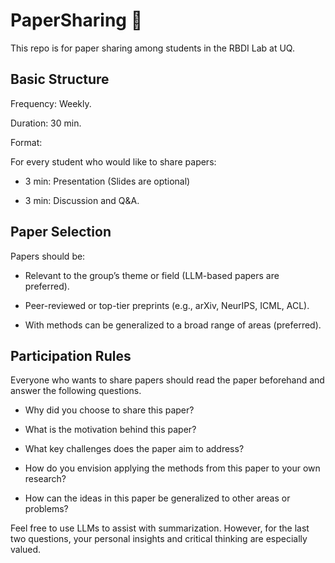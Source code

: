 # PaperSharing 📝
This repo is for paper sharing among students in the RBDI Lab at UQ.

## Basic Structure
Frequency: Weekly.

Duration: 30 min.

Format:

For every student who would like to share papers:

+ 3 min: Presentation (Slides are optional)

+ 3 min: Discussion and Q&A.

## Paper Selection

Papers should be:

+ Relevant to the group’s theme or field (LLM-based papers are preferred).

+ Peer-reviewed or top-tier preprints (e.g., arXiv, NeurIPS, ICML, ACL).

+ With methods can be generalized to a broad range of areas (preferred).

## Participation Rules

Everyone who wants to share papers should read the paper beforehand and answer the following questions.

+ Why did you choose to share this paper?

+ What is the motivation behind this paper?

+ What key challenges does the paper aim to address?

+ How do you envision applying the methods from this paper to your own research? 

+ How can the ideas in this paper be generalized to other areas or problems? 

Feel free to use LLMs to assist with summarization. However, for the last two questions, your personal insights and critical thinking are especially valued.

